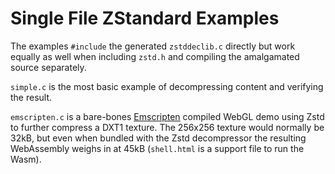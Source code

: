 # Single File ZStandard Examples

The examples `#include` the generated `zstddeclib.c` directly but work equally as well when including `zstd.h` and compiling the amalgamated source separately.

`simple.c` is the most basic example of decompressing content and verifying the result.

`emscripten.c` is a bare-bones [Emscripten](https://github.com/emscripten-core/emscripten) compiled WebGL demo using Zstd to further compress a DXT1 texture. The 256x256 texture would normally be 32kB, but even when bundled with the Zstd decompressor the resulting WebAssembly weighs in at 45kB (`shell.html` is a support file to run the Wasm).
